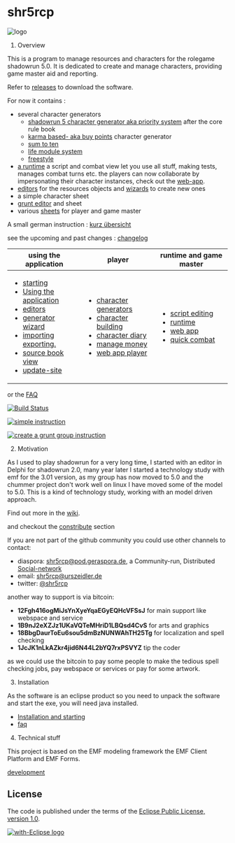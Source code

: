 shr5rcp
=====================
![logo](de.urszeidler.shr5.product/icons/shrImage_6_128.png)

1. Overview

 This is a program to manage resources and characters for the rolegame shadowrun 5.0.
 It is dedicated to create and manage characters, providing game master aid and reporting.

Refer to [releases](https://github.com/UrsZeidler/shr5rcp/releases) to download the software.

For now it contains :
* several character generators
  * [shadowrun 5 character generator aka priority system](https://github.com/UrsZeidler/shr5rcp/wiki/shr5-core-rule-generator) after the core rule book
  * [karma based- aka buy points](https://github.com/UrsZeidler/shr5rcp/wiki/karma-generator) character generator
  * [sum to ten]()
  * [life module system](https://github.com/UrsZeidler/shr5rcp/wiki/lifemodule-generator) 
  * [freestyle](https://github.com/UrsZeidler/shr5rcp/wiki/freestyle)
* [a runtime](https://github.com/UrsZeidler/shr5rcp/wiki/script-runtime) a script and combat view let you use all stuff, making tests, manages combat turns etc. the players can now collaborate by impersonating their character instances, check out the [web-app](https://github.com/UrsZeidler/shr5rcp/wiki/script-webapp).
* [editors](https://github.com/UrsZeidler/shr5rcp/wiki/editing) for the resources objects and [wizards](https://github.com/UrsZeidler/shr5rcp/wiki/createItemWizard) to create new ones
* a simple character sheet
* [grunt editor](https://github.com/UrsZeidler/shr5rcp/wiki/generators#grunts) and sheet
* various [sheets](https://github.com/UrsZeidler/shr5rcp/wiki/m2t) for player and game master

A small german instruction : [kurz übersicht](https://github.com/UrsZeidler/shr5rcp/wiki/kurz-%C3%BCbersicht)

see the upcoming and past changes : [changelog](https://github.com/UrsZeidler/shr5rcp/wiki/release-notes)

|using the application | player |  runtime and game master|
| --- | --- | ---|
|<ul><li>[starting](https://github.com/UrsZeidler/shr5rcp/wiki/Installation-and-starting)</li><li>[Using the application](https://github.com/UrsZeidler/shr5rcp/wiki/Using%20the%20application)</li><li>[editors](https://github.com/UrsZeidler/shr5rcp/wiki/editing)</li><li>[generator wizard](https://github.com/UrsZeidler/shr5rcp/wiki/characterbuilding-perspective#character-generator-wizard)</li><li>[importing exporting.](https://github.com/UrsZeidler/shr5rcp/wiki/importing-exporting) </li><li>[source book view](https://github.com/UrsZeidler/shr5rcp/wiki/sourceBookView) </li><li>[update-site](https://github.com/UrsZeidler/shr5rcp/wiki/update-site) </li></ul>	  |    <ul><li>[character generators](https://github.com/UrsZeidler/shr5rcp/wiki/generators)</li><li>[character building](https://github.com/UrsZeidler/shr5rcp/wiki/characterbuilding-perspective)</li><li> [character diary](https://github.com/UrsZeidler/shr5rcp/wiki/character-diary)</li><li> [manage money](https://github.com/UrsZeidler/shr5rcp/wiki/CredstickTransactions)</li><li> [web app player](https://github.com/UrsZeidler/shr5rcp/wiki/script-webapp-player)</li></ul>	  |     <ul><li>[script editing](https://github.com/UrsZeidler/shr5rcp/wiki/script-editing)</li><li>[runtime](https://github.com/UrsZeidler/shr5rcp/wiki/script-runtime)</li><li>[web app](https://github.com/UrsZeidler/shr5rcp/wiki/script-webapp)</li><li>[quick combat](https://github.com/UrsZeidler/shr5rcp/wiki/script-quick-combat)</li></ul>  |
or the [FAQ](https://github.com/UrsZeidler/shr5rcp/wiki/faq)
 
 [![Build Status](https://buildhive.cloudbees.com/job/UrsZeidler/job/shr5rcp/badge/icon)](https://buildhive.cloudbees.com/job/UrsZeidler/job/shr5rcp/)
 
[![simple instruction](http://img.youtube.com/vi/wQCnu3sj0RA/0.jpg)](http://www.youtube.com/watch?v=wQCnu3sj0RA)
 
[![create a grunt group instruction](http://img.youtube.com/vi/Q0AX250K9CE/0.jpg)](http://www.youtube.com/watch?v=Q0AX250K9CE)

 
2. Motivation
  
 As I used to play shadowrun for a very long time, I started with an editor in Delphi for shadowrun 2.0, 
 many year later I started a technology study with emf for the 3.01 version, as my group has now moved
 to 5.0 and the chummer project don't work well on linux I have moved some of the model to 5.0. This is
 a kind of technology study, working with an model driven approach.
 
 Find out more in the [wiki](https://github.com/UrsZeidler/shr5rcp/wiki).
 
 and checkout the [constribute](https://github.com/UrsZeidler/shr5rcp/wiki/Building%20and%20development#contributing)
 section
 
 If you are not part of the github community you could use other channels to contact:
 
 * diaspora: [shr5rcp@pod.geraspora.de](https://pod.geraspora.de/people/94e9fef074180132e8774860008dbc6c), a Community-run, Distributed [Social-network](https://joindiaspora.com/)
 * email: shr5rcp@urszeidler.de 
 * twitter: [@shr5rcp](https://twitter.com/shr5rcp)
 
another way to support is via bitcoin:
 
 * **12Fgh416ogMiJsYnXyeYqaEGyEQHcVFSsJ** for main support like webspace and service
 * **1B9nJ2eXZJz1UKaVQTeMHriD1LBQsd4CvS** for arts and graphics
 * **18BbgDaurToEu6sou5dmBzNUNWAhTH25Tg** for localization and spell checking
 * **1JcJK1nLkAZkr4jid6N44L2bYQ7rxPSVYZ** tip the coder
  
as we could use the bitcoin to pay some people to make the tedious spell checking jobs, pay webspace or services or pay for some artwork. 
 
3. Installation

 As the software is an eclipse product so you need to unpack the software and start the exe, you will need java installed.
 
 * [Installation and starting](https://github.com/UrsZeidler/shr5rcp/wiki/Installation-and-starting)
 * [faq](https://github.com/UrsZeidler/shr5rcp/wiki/faq)
 
 
4. Technical stuff

 This project is based on the EMF modeling framework the EMF Client Platform and EMF Forms.
 
 [development](https://github.com/UrsZeidler/shr5rcp/wiki/Building-and-development)
 
 
 License
-------

The code is published under the terms of the [Eclipse Public License, version 1.0](http://www.eclipse.org/legal/epl-v10.html).
 
 
<a href="http://with-eclipse.github.io/" target="_blank">
<img alt="with-Eclipse logo" src="http://with-eclipse.github.io/with-eclipse-0.jpg" /></a>
